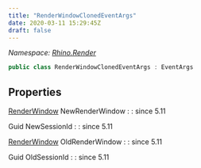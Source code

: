 ```yaml
---
title: "RenderWindowClonedEventArgs"
date: 2020-03-11 15:29:45Z
draft: false
---
```


*Namespace: [Rhino.Render](../)*

```cs
public class RenderWindowClonedEventArgs : EventArgs
```
## Properties

[RenderWindow](/rhinocommon/rhino/render/renderwindow/) NewRenderWindow
: 
: since 5.11

Guid NewSessionId
: 
: since 5.11

[RenderWindow](/rhinocommon/rhino/render/renderwindow/) OldRenderWindow
: 
: since 5.11

Guid OldSessionId
: 
: since 5.11

